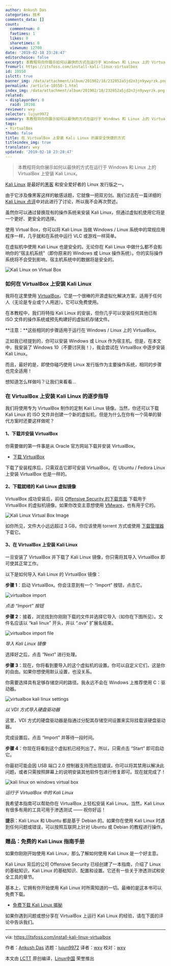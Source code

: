 ```yaml
---
author: Ankush Das
categories: 技术
comments_data: []
count:
  commentnum: 0
  favtimes: 1
  likes: 0
  sharetimes: 0
  viewnum: 12700
date: '2019-02-18 23:28:47'
editorchoice: false
excerpt: 本教程将向你展示如何以最快的方式在运行于 Windows 和 Linux 上的 VirtualBox 上安装 Kali Linux。
fromurl: https://itsfoss.com/install-kali-linux-virtualbox
id: 10550
islctt: true
banner_img: /data/attachment/album/201902/18/232852a5jd2n3jn9ywyrzk.png
permalink: /article-10550-1.html
index_img: /data/attachment/album/201902/18/232852a5jd2n3jn9ywyrzk.png.thumb.jpg
related:
- displayorder: 0
  raid: 10198
reviewer: wxy
selector: lujun9972
summary: 本教程将向你展示如何以最快的方式在运行于 Windows 和 Linux 上的 VirtualBox 上安装 Kali Linux。
tags:
- VirtualBox
thumb: false
title: 在 VirtualBox 上安装 Kali Linux 的最安全快捷的方式
titleindex_img: true
translator: wxy
updated: '2019-02-18 23:28:47'
---
```



> 
> 本教程将向你展示如何以最快的方式在运行于 Windows 和 Linux 上的 VirtualBox 上安装 Kali Linux。
> 
> 
> 


[Kali Linux](https://www.kali.org/) 是最好的[黑客](https://itsfoss.com/linux-hacking-penetration-testing/) 和安全爱好者的 Linux 发行版之一。


由于它涉及像黑客这样的敏感话题，它就像一把双刃剑。我们过去在一篇详细的 [Kali Linux 点评](/article-10198-1.html)中对此进行了讨论，所以我不会再次赘述。


虽然你可以通过替换现有的操作系统来安装 Kali Linux，但通过虚拟机使用它将是一个更好、更安全的选择。


使用 Virtual Box，你可以将 Kali Linux 当做 Windows / Linux 系统中的常规应用程序一样，几乎就和在系统中运行 VLC 或游戏一样简单。


在虚拟机中使用 Kali Linux 也是安全的。无论你在 Kali Linux 中做什么都不会影响你的“宿主机系统”（即你原来的 Windows 或 Linux 操作系统）。你的实际操作系统将不会受到影响，宿主机系统中的数据将是安全的。


![Kali Linux on Virtual Box](/data/attachment/album/201902/18/232852a5jd2n3jn9ywyrzk.png)


### 如何在 VirtualBox 上安装 Kali Linux


我将在这里使用 [VirtualBox](https://www.virtualbox.org/)。它是一个很棒的开源虚拟化解决方案，适用于任何人（无论是专业或个人用途）。它可以免费使用。


在本教程中，我们将特指 Kali Linux 的安装，但你几乎可以安装任何其他已有 ISO 文件的操作系统或预先构建好的虚拟机存储文件。


**注意：**这些相同的步骤适用于运行在 Windows / Linux 上的 VirtualBox。


正如我已经提到的，你可以安装 Windows 或 Linux 作为宿主机。但是，在本文中，我安装了 Windows 10（不要讨厌我！），我会尝试在 VirtualBox 中逐步安装 Kali Linux。


而且，最好的是，即使你碰巧使用 Linux 发行版作为主要操作系统，相同的步骤也完全适用！


想知道怎么样做吗？让我们来看看…


### 在 VirtualBox 上安装 Kali Linux 的逐步指导


我们将使用专为 VirtualBox 制作的定制 Kali Linux 镜像。当然，你还可以下载 Kali Linux 的 ISO 文件并创建一个新的虚拟机，但是为什么在你有一个简单的替代方案时还要这样做呢？


#### 1、下载并安装 VirtualBox


你需要做的第一件事是从 Oracle 官方网站下载并安装 VirtualBox。


* [下载 VirtualBox](https://www.virtualbox.org/wiki/Downloads)


下载了安装程序后，只需双击它即可安装 VirtualBox。在 Ubuntu / Fedora Linux 上安装 VirtualBox 也是一样的。


#### 2、下载就绪的 Kali Linux 虚拟镜像


VirtualBox 成功安装后，前往 [Offensive Security 的下载页面](https://www.offensive-security.com/kali-linux-vm-vmware-virtualbox-image-download/) 下载用于 VirtualBox 的虚拟机镜像。如果你改变主意想使用 [VMware](https://itsfoss.com/install-vmware-player-ubuntu-1310/)，也有用于它的。


![Kali Linux Virtual Box Image](/data/attachment/album/201902/18/232853b1zt3thbw8tpbqtz.jpg)


如你所见，文件大小远远超过 3 GB，你应该使用 torrent 方式或使用 [下载管理器](https://itsfoss.com/4-best-download-managers-for-linux/) 下载它。


#### 3、在 VirtualBox 上安装 Kali Linux


一旦安装了 VirtualBox 并下载了 Kali Linux 镜像，你只需将其导入 VirtualBox 即可使其正常工作。


以下是如何导入 Kali Linux 的 VirtualBox 镜像：


**步骤 1**：启动 VirtualBox。你会注意到有一个 “Import” 按钮，点击它。


![virtualbox import](/data/attachment/album/201902/18/232856uxcwxo4waa4wectj.jpg)


*点击 “Import” 按钮*


**步骤 2**：接着，浏览找到你刚刚下载的文件并选择它导入（如你在下图所见）。文件名应该以 “kali linux” 开头，并以 “.ova” 扩展名结束。


![virtualbox import file](/data/attachment/album/201902/18/232858td3zwb3xzwxht1d1.jpg)


*导入 Kali Linux 镜像*


选择好之后，点击 “Next” 进行处理。


**步骤 3**：现在，你将看到要导入的这个虚拟机的设置。你可以自定义它们，这是你的自由。如果你想使用默认设置，也没关系。


你需要选择具有足够存储空间的路径。我永远不会在 Windows 上推荐使用 C：驱动器。


![virtualbox kali linux settings](/data/attachment/album/201902/18/232900cpp0o5oorol44pl0.jpg)


*以 VDI 方式导入硬盘驱动器*


这里，VDI 方式的硬盘驱动器是指通过分配其存储空间设置来实际挂载该硬盘驱动器。


完成设置后，点击 “Import” 并等待一段时间。


**步骤 4**：你现在将看到这个虚拟机已经列出了。所以，只需点击 “Start” 即可启动它。


你最初可能会因 USB 端口 2.0 控制器支持而出现错误，你可以将其禁用以解决此问题，或者只需按照屏幕上的说明安装其他软件包进行修复即可。现在就完成了！


![kali linux on windows virtual box](/data/attachment/album/201902/18/232901em6tdpfmezeted4o.jpg)


*运行于 VirtualBox 中的 Kali Linux*


我希望本指南可以帮助你在 VirtualBox 上轻松安装 Kali Linux。当然，Kali Linux 有很多有用的工具可用于渗透测试 —— 祝你好运！


**提示**：Kali Linux 和 Ubuntu 都是基于 Debian 的。如果你在使用 Kali Linux 时遇到任何问题或错误，可以按照互联网上针对 Ubuntu 或 Debian 的教程进行操作。


### 赠品：免费的 Kali Linux 指南手册


如果你刚刚开始使用 Kali Linux，那么了解如何使用 Kali Linux 是一个好主意。


Kali Linux 背后的公司 Offensive Security 已经创建了一本指南，介绍了 Linux 的基础知识，Kali Linux 的基础知识、配置和设置。它还有一些关于渗透测试和安全工具的章节。


基本上，它拥有你开始使用 Kali Linux 时所需知道的一切。最棒的是这本书可以免费下载。


* [免费下载 Kali Linux 揭秘](https://kali.training/downloads/Kali-Linux-Revealed-1st-edition.pdf)


如果你遇到问题或想分享在 VirtualBox 上运行 Kali Linux 的经验，请在下面的评论中告诉我们。




---


via: <https://itsfoss.com/install-kali-linux-virtualbox>


作者：[Ankush Das](https://itsfoss.com/author/ankush/) 选题：[lujun9972](https://github.com/lujun9972) 译者：[wxy](https://github.com/wxy) 校对：[wxy](https://github.com/wxy)


本文由 [LCTT](https://github.com/LCTT/TranslateProject) 原创编译，[Linux中国](https://linux.cn/) 荣誉推出